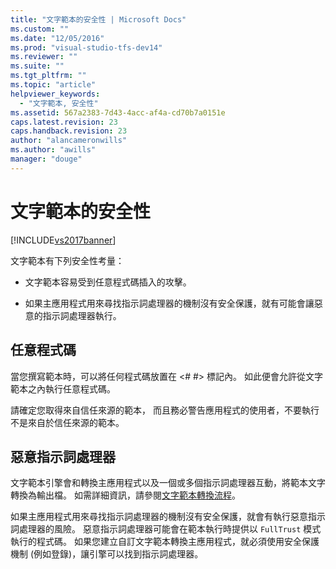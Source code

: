 ```yaml
---
title: "文字範本的安全性 | Microsoft Docs"
ms.custom: ""
ms.date: "12/05/2016"
ms.prod: "visual-studio-tfs-dev14"
ms.reviewer: ""
ms.suite: ""
ms.tgt_pltfrm: ""
ms.topic: "article"
helpviewer_keywords: 
  - "文字範本, 安全性"
ms.assetid: 567a2383-7d43-4acc-af4a-cd70b7a0151e
caps.latest.revision: 23
caps.handback.revision: 23
author: "alancameronwills"
ms.author: "awills"
manager: "douge"
---
```

# 文字範本的安全性
[!INCLUDE[vs2017banner](../code-quality/includes/vs2017banner.md)]

文字範本有下列安全性考量：  
  
-   文字範本容易受到任意程式碼插入的攻擊。  
  
-   如果主應用程式用來尋找指示詞處理器的機制沒有安全保護，就有可能會讓惡意的指示詞處理器執行。  
  
## 任意程式碼  
 當您撰寫範本時，可以將任何程式碼放置在 \<\# \#\> 標記內。  如此便會允許從文字範本之內執行任意程式碼。  
  
 請確定您取得來自信任來源的範本，  而且務必警告應用程式的使用者，不要執行不是來自於信任來源的範本。  
  
## 惡意指示詞處理器  
 文字範本引擎會和轉換主應用程式以及一個或多個指示詞處理器互動，將範本文字轉換為輸出檔。  如需詳細資訊，請參閱[文字範本轉換流程](../modeling/the-text-template-transformation-process.md)。  
  
 如果主應用程式用來尋找指示詞處理器的機制沒有安全保護，就會有執行惡意指示詞處理器的風險。  惡意指示詞處理器可能會在範本執行時提供以 `FullTrust` 模式執行的程式碼。  如果您建立自訂文字範本轉換主應用程式，就必須使用安全保護機制 \(例如登錄\)，讓引擎可以找到指示詞處理器。
